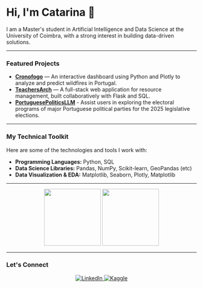 # Hi, I'm Catarina 👋

I am a Master's student in Artificial Intelligence and Data Science at the University of Coimbra, with a strong interest in building data-driven solutions.

---

### Featured Projects

*   **[Cronofogo](https://github.com/catarinafelixcr/cronofogo)** — An interactive dashboard using Python and Plotly to analyze and predict wildfires in Portugal.
*   **[TeachersArch](https://github.com/catarinafelixcr/teachersArch)** — A full-stack web application for resource management, built collaboratively with Flask and SQL.
*   **[PortuguesePoliticsLLM](https://github.com/catarinafelixcr/PortuguesePoliticsLLM)** - Assist users in exploring the electoral programs of major Portuguese political parties for the 2025 legislative elections.

---

### My Technical Toolkit

Here are some of the technologies and tools I work with:

*   **Programming Languages:** Python, SQL
*   **Data Science Libraries:** Pandas, NumPy, Scikit-learn, GeoPandas (etc)
*   **Data Visualization & EDA:** Matplotlib, Seaborn, Plotly, Matplotlib

---

<p align="center">
  <img height="150em" src="https://github-readme-stats.vercel.app/api?username=catarinafelixcr&show_icons=true&theme=default&include_all_commits=true&count_private=true"/>
  <img height="150em" src="https://github-readme-stats.vercel.app/api/top-langs/?username=catarinafelixcr&layout=compact&langs_count=7&theme=default"/>
</p>

---

### Let's Connect

<p align="center">
  <a href="https://www.linkedin.com/in/catarinafelixcruz/" target="_blank" rel="noopener noreferrer">
    <img src="https://img.shields.io/badge/LinkedIn-0077B5?style=for-the-badge&logo=linkedin&logoColor=white" alt="LinkedIn"/>
  </a>
  <a href="https://www.kaggle.com/catarinafelixcr" target="_blank" rel="noopener noreferrer">
    <img src="https://img.shields.io/badge/Kaggle-20BEFF?style=for-the-badge&logo=Kaggle&logoColor=white" alt="Kaggle"/>
  </a>
</p>
